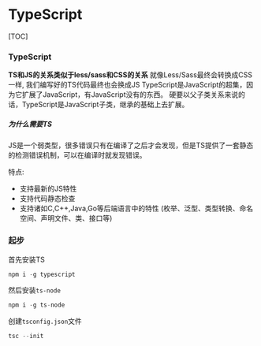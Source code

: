 # TypeScript

[TOC]


### TypeScript

**TS和JS的关系类似于less/sass和CSS的关系**
就像Less/Sass最终会转换成CSS一样, 我们编写好的TS代码最终也会换成JS
TypeScript是JavaScript的超集，因为它扩展了JavaScript，有JavaScript没有的东西。
硬要以父子类关系来说的话，TypeScript是JavaScript子类，继承的基础上去扩展。

##### 为什么需要TS

JS是一个弱类型，很多错误只有在编译了之后才会发现，但是TS提供了一套静态的检测错误机制，可以在编译时就发现错误。

特点:
- 支持最新的JS特性
- 支持代码静态检查
- 支持诸如C,C++,Java,Go等后端语言中的特性 (枚举、泛型、类型转换、命名空间、声明文件、类、接口等)

### 起步
首先安装TS
```js
npm i -g typescript
```
然后安装`ts-node`
```js
npm i -g ts-node
```
创建`tsconfig.json`文件
```js
tsc --init
```
